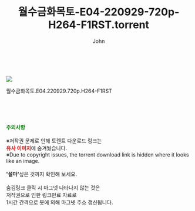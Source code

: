 ﻿---
layout: post
title:  "    월수금화목토-E04-220929-720p-H264-F1RST.torrent"
author: John
categories: [ 드라마 ]
tags: [  ]
image: https://torrentrj56.com/uploadfile/full/9383c76e112610f8b6069e7831e1c7b9b6b7a91c.jpg 
description: "    월수금화목토-E04-220929-720p-H264-F1RST torrent 정보 공유"
toc: true
toc_sticky: true
---

<br>
<p><img src="https://torrentrj56.com/uploadfile/full/9383c76e112610f8b6069e7831e1c7b9b6b7a91c.jpg"/></p>
 월수금화목토.E04.220929.720p.H264-F1RST  
    
<br><br><br>
<p data-ke-size="size16"><b><span style="color: green;">주의사항</span></b><br /><br />※저작권 문제로 인해 토렌트 다운로드 링크는<br /><b><span style="color: red;">유사 이미지</span></b>에 숨겨뒀습니다.<br />※Due to copyright issues, the torrent download link is hidden where it looks like an image.<br /><br /><b>'설마'</b>싶은 것까지 확인해 보세요.<br /><br />숨김링크 클릭 시 마그넷 나타나지 않는 것은<br />저작권으로 인한 링크만료 자료로<br />1시간 간격으로 봇에 의해 마그넷 주소 갱신됩니다.</p>
